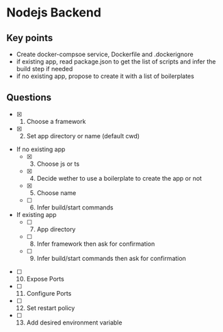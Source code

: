 # Nodejs Backend

## Key points

- Create docker-compsoe service, Dockerfile and .dockerignore
- if existing app, read package.json to get the list of scripts and infer the build step if needed
- if no existing app, propose to create it with a list of boilerplates

## Questions

- [x] 1. Choose a framework
- [x] 2. Set app directory or name (default cwd)
- If no existing app
  - [x] 3. Choose js or ts
  - [x] 4. Decide wether to use a boilerplate to create the app or not
  - [x] 5. Choose name
  - [ ] 6. Infer build/start commands
- If existing app
  - [ ] 7. App directory
  - [ ] 8. Infer framework then ask for confirmation
  - [ ] 9. Infer build/start commands then ask for confirmation
- [ ] 10. Expose Ports
- [ ] 11. Configure Ports
- [ ] 12. Set restart policy
- [ ] 13. Add desired environment variable
